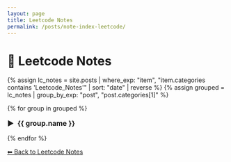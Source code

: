 ```yaml
---
layout: page
title: Leetcode Notes
permalink: /posts/note-index-leetcode/
---
```


<style>
/* 控制 summary 的折叠箭头与字体大小 */
details > summary {
  font-size: 1.0rem;
  font-weight: bold;
  cursor: pointer;
  list-style: none;
  display: flex;
  align-items: center;
  margin: 1rem 0;
}

details > summary::before {
  content: "▶";
  margin-right: 0.5rem;
  transform: rotate(0deg);
  transition: transform 0.2s ease;
}

details[open] > summary::before {
  transform: rotate(90deg);
}

/* 链接样式 */
.leetcode-link a {
  font-size: 1.0rem;
  text-decoration: underline;
  color: #333;
  transition: color 0.2s ease;
}

.leetcode-link a:hover {
  color: #007acc;
}
</style>

# 📗 Leetcode Notes

{% assign lc_notes = site.posts | where_exp: "item", "item.categories contains 'Leetcode_Notes'" | sort: "date" | reverse %}
{% assign grouped = lc_notes | group_by_exp: "post", "post.categories[1]" %}

{% for group in grouped %}
  <details>
    <summary>{{ group.name }}</summary>
    <ul>
      {% for post in group.items %}
        <li class="leetcode-link"><a href="{{ post.url }}">{{ post.title }}</a></li>
      {% endfor %}
    </ul>
  </details>
{% endfor %}


<p><a href="/posts/leetcode_notes/">⬅ Back to Leetcode Notes</a></p>
